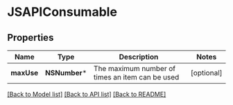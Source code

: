 # JSAPIConsumable

## Properties
Name | Type | Description | Notes
------------ | ------------- | ------------- | -------------
**maxUse** | **NSNumber*** | The maximum number of times an item can be used | [optional] 

[[Back to Model list]](../README.md#documentation-for-models) [[Back to API list]](../README.md#documentation-for-api-endpoints) [[Back to README]](../README.md)


